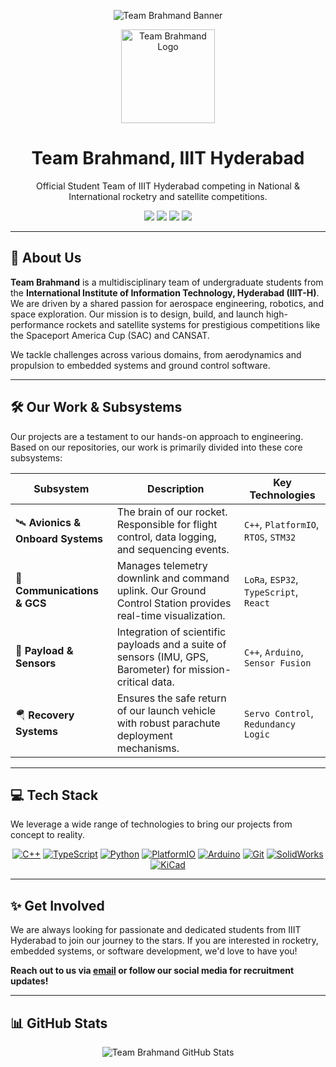 <p align="center">
  <img src="https://raw.githubusercontent.com/Team-Brahmand-IIITH/.github/main/profile/banner.png" alt="Team Brahmand Banner">
</p>

<div align="center">
  <img src="https://avatars.githubusercontent.com/u/148152341?s=200&v=4" alt="Team Brahmand Logo" width="150">
  <h1><b>Team Brahmand, IIIT Hyderabad</b></h1>
  <p>Official Student Team of IIIT Hyderabad competing in National & International rocketry and satellite competitions.</p>

<p>
    <a href="https://teambrahmand.iiith.ac.in/"><img src="https://img.shields.io/badge/Website-teambrahmand.iiith-blue?style=for-the-badge&logo=googlechrome"></a>
    <a href="mailto:brahmand.iiith@gmail.com"><img src="https://img.shields.io/badge/Email%20Us-brahmand.iiith@gmail.com-D14836?style=for-the-badge&logo=gmail"></a>
    <a href="https://www.linkedin.com/company/team-brahmand/"><img src="https://img.shields.io/badge/LinkedIn-Team%20Brahmand-0077B5?style=for-the-badge&logo=linkedin"></a>
    <a href="https://www.instagram.com/teambrahmand.iiith/"><img src="https://img.shields.io/badge/Instagram-teambrahmand.iiith-E4405F?style=for-the-badge&logo=instagram"></a>
</p>
</div>

---

## 🚀 About Us

**Team Brahmand** is a multidisciplinary team of undergraduate students from the **International Institute of Information Technology, Hyderabad (IIIT-H)**. We are driven by a shared passion for aerospace engineering, robotics, and space exploration. Our mission is to design, build, and launch high-performance rockets and satellite systems for prestigious competitions like the Spaceport America Cup (SAC) and CANSAT.

We tackle challenges across various domains, from aerodynamics and propulsion to embedded systems and ground control software.

---

## 🛠️ Our Work & Subsystems

Our projects are a testament to our hands-on approach to engineering. Based on our repositories, our work is primarily divided into these core subsystems:

| Subsystem | Description | Key Technologies |
|---|---|---|
| 🛰️ **Avionics & Onboard Systems** | The brain of our rocket. Responsible for flight control, data logging, and sequencing events. | `C++`, `PlatformIO`, `RTOS`, `STM32` |
| 📡 **Communications & GCS** | Manages telemetry downlink and command uplink. Our Ground Control Station provides real-time visualization. | `LoRa`, `ESP32`, `TypeScript`, `React` |
| 🔬 **Payload & Sensors** | Integration of scientific payloads and a suite of sensors (IMU, GPS, Barometer) for mission-critical data. | `C++`, `Arduino`, `Sensor Fusion` |
| 🪂 **Recovery Systems** | Ensures the safe return of our launch vehicle with robust parachute deployment mechanisms. | `Servo Control`, `Redundancy Logic` |

---

## 💻 Tech Stack

We leverage a wide range of technologies to bring our projects from concept to reality.

<p align="center">
  <a href="https://www.cplusplus.com/"><img src="https://img.shields.io/badge/C++-00599C?style=for-the-badge&logo=c%2B%2B&logoColor=white" alt="C++"></a>
  <a href="https://www.typescriptlang.org/"><img src="https://img.shields.io/badge/TypeScript-3178C6?style=for-the-badge&logo=typescript&logoColor=white" alt="TypeScript"></a>
  <a href="https://www.python.org/"><img src="https://img.shields.io/badge/Python-3776AB?style=for-the-badge&logo=python&logoColor=white" alt="Python"></a>
  <a href="https://platformio.org/"><img src="https://img.shields.io/badge/PlatformIO-FF7F00?style=for-the-badge&logo=platformio&logoColor=white" alt="PlatformIO"></a>
  <a href="https://www.arduino.cc/"><img src="https://img.shields.io/badge/Arduino-00979D?style=for-the-badge&logo=arduino&logoColor=white" alt="Arduino"></a>
  <a href="https://git-scm.com/"><img src="https://img.shields.io/badge/Git-F05032?style=for-the-badge&logo=git&logoColor=white" alt="Git"></a>
  <a href="https://www.solidworks.com/"><img src="https://img.shields.io/badge/SolidWorks-DA1F0F?style=for-the-badge&logo=solidworks&logoColor=white" alt="SolidWorks"></a>
  <a href="https://www.kicad.org/"><img src="https://img.shields.io/badge/KiCad-314187?style=for-the-badge&logo=kicad&logoColor=white" alt="KiCad"></a>
</p>

---

## ✨ Get Involved

We are always looking for passionate and dedicated students from IIIT Hyderabad to join our journey to the stars. If you are interested in rocketry, embedded systems, or software development, we'd love to have you!

**Reach out to us via [email](mailto:brahmand.iiith@gmail.com) or follow our social media for recruitment updates!**

---

## 📊 GitHub Stats

<p align="center">
  <img src="https://github-readme-stats.vercel.app/api/organization?org=Team-Brahmand-IIITH&theme=transparent&show_icons=true" alt="Team Brahmand GitHub Stats" />
</p>
